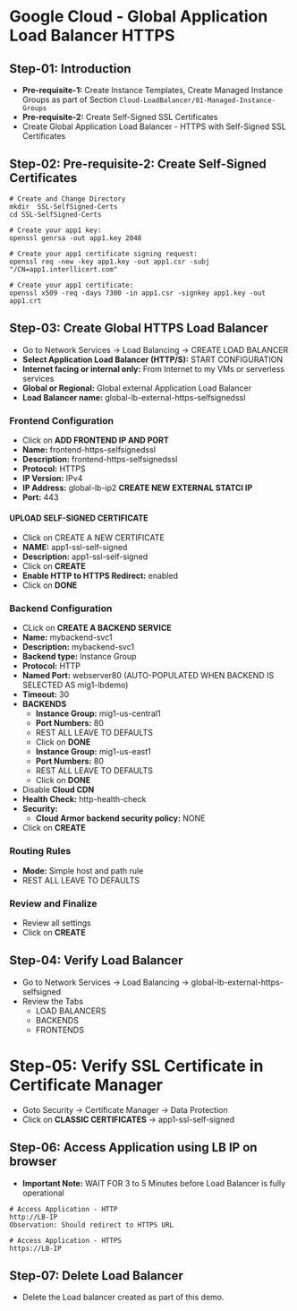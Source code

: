 # Google Cloud - Global Application Load Balancer HTTPS

## Step-01: Introduction
- **Pre-requisite-1:** Create Instance Templates, Create Managed Instance Groups as part of Section `Cloud-LoadBalancer/01-Managed-Instance-Groups`
- **Pre-requisite-2:** Create Self-Signed SSL Certificates 
- Create Global Application Load Balancer - HTTPS with Self-Signed SSL Certificates

## Step-02: Pre-requisite-2: Create Self-Signed Certificates
```t
# Create and Change Directory
mkdir  SSL-SelfSigned-Certs
cd SSL-SelfSigned-Certs

# Create your app1 key:
openssl genrsa -out app1.key 2048

# Create your app1 certificate signing request:
openssl req -new -key app1.key -out app1.csr -subj "/CN=app1.interllicert.com"

# Create your app1 certificate:
openssl x509 -req -days 7300 -in app1.csr -signkey app1.key -out app1.crt
```

## Step-03: Create Global HTTPS Load Balancer
- Go to Network Services -> Load Balancing -> CREATE LOAD BALANCER
- **Select Application Load Balancer (HTTP/S):** START CONFIGURATION
- **Internet facing or internal only:** 
From Internet to my VMs or serverless services
- **Global or Regional:**
Global external Application Load Balancer
- **Load Balancer name:** global-lb-external-https-selfsignedssl
### Frontend Configuration
- Click on **ADD FRONTEND IP AND PORT**
- **Name:** frontend-https-selfsignedssl
- **Description:** frontend-https-selfsignedssl
- **Protocol:** HTTPS
- **IP Version:** IPv4
- **IP Address:** global-lb-ip2 **CREATE NEW EXTERNAL STATCI IP**
- **Port:** 443
#### UPLOAD SELF-SIGNED CERTIFICATE
- Click on CREATE A NEW CERTIFICATE
- **NAME:** app1-ssl-self-signed
- **Description:** app1-ssl-self-signed
- Click on **CREATE**
- **Enable HTTP to HTTPS Redirect:** enabled
- Click on **DONE**
### Backend Configuration
- CLick on **CREATE A BACKEND SERVICE**
- **Name:** mybackend-svc1
- **Description:** mybackend-svc1
- **Backend type:** Instance Group
- **Protocol:** HTTP
- **Named Port:** webserver80 (AUTO-POPULATED WHEN BACKEND IS SELECTED AS mig1-lbdemo)
- **Timeout:** 30
- **BACKENDS**
  - **Instance Group:** mig1-us-central1
  - **Port Numbers:** 80
  - REST ALL LEAVE TO DEFAULTS
  - Click on **DONE**
  - **Instance Group:** mig1-us-east1
  - **Port Numbers:** 80
  - REST ALL LEAVE TO DEFAULTS
  - Click on **DONE**  
- Disable **Cloud CDN**
- **Health Check:** http-health-check
- **Security:**
  - **Cloud Armor backend security policy:** NONE
- Click on **CREATE**  
### Routing Rules
- **Mode:** Simple host and path rule
- REST ALL LEAVE TO DEFAULTS
### Review and Finalize
- Review all settings
- Click on **CREATE**

## Step-04: Verify Load Balancer
- Go to Network Services -> Load Balancing -> global-lb-external-https-selfsigned
- Review the Tabs
  - LOAD BALANCERS 
  - BACKENDS
  - FRONTENDS

# Step-05: Verify SSL Certificate in Certificate Manager
- Goto Security -> Certificate Manager -> Data Protection 
- Click on **CLASSIC CERTIFICATES** -> app1-ssl-self-signed

## Step-06: Access Application using LB IP on browser
- **Important Note:** WAIT FOR 3 to 5 Minutes before Load Balancer is fully operational
```t
# Access Application - HTTP
http://LB-IP
Observation: Should redirect to HTTPS URL

# Access Application - HTTPS
https://LB-IP
```

## Step-07: Delete Load Balancer
- Delete the  Load balancer created as part of this demo.
